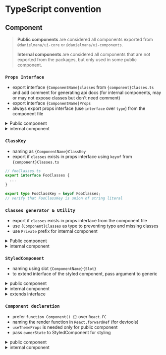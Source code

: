 # TypeScript convention

## Component

> **Public components** are considered all components exported from `@danielmana/ui-core` or `@danielmana/ui-components`.
>
> **Internal components** are considered all components that are not exported from the packages, but only used in some public component.

### `Props Interface`

- export interface `{ComponentName}classes` from `{component}Classes.ts` and add comment for generating api docs (for internal components, may or may not expose classes but don't need comment)
- export interface `{ComponentName}Props`
- always export props interface (use `interface` over `type`) from the component file

<details>
  <summary>Public component</summary>

```ts
// fooClasses.tsx

export interface FooClasses {
  /** Styles applied to the root element. */
  root: string;
  /** Styles applied to the foo element. */
  foo: string;
  /** Styles applied to the root element if `disabled=true`. */
  disabled: string;
}

const fooClasses: FooClasses = generateUtilityClasses('MuiFoo', ['root', 'foo', 'disabled']);

export default fooClasses;
```

```ts
// Foo.tsx
import { FooClasses } from './fooClasses';

export interface FooProps {
  /**
   * Override or extend the styles applied to the component.
   */
  classes?: Partial<FooClasses>;
  // ...other props
  /**
   * The system prop that allows defining system overrides as well as additional CSS styles.
   */
  sx?: SxProps<Theme>;
}
```

</details>
<details>
  <summary>internal component</summary>

```ts
// Bar.tsx

// if this internal component can accept classes as prop
export interface BarClasses {
  root: string;
}

export interface BarProps {
  classes?: Partial<BarClasses>;
  sx?: SxProps<Theme>;
}
```

</details>

### `ClassKey`

- naming as `{ComponentName}ClassKey`
- export if `classes` exists in props interface using `keyof` from `{component}Classes.ts`

```ts
// fooClasses.ts
export interface FooClasses {
  ...
}

export type FooClassKey = keyof FooClasses;
// verify that FooClassKey is union of string literal
```

### `Classes generator & Utility`

- export if `classes` exists in props interface from the component file
- use `{Component}Classes` as type to preventing typo and missing classes
- use `Private` prefix for internal component

<details>
  <summary>Public component</summary>

```ts
// fooClasses.ts
export function getFooUtilityClass(slot: string) {
  return generateUtilityClass('MuiFoo', slot);
}

const useUtilityClasses = (ownerState: FooProps & { extraProp: boolean }) => {
  // extraProp might be the key/value from react context that this component access
  const { foo, disabled, classes } = ownerState;

  const slots = {
    root: ['root', foo && 'foo', disabled && 'disabled'],
  };

  return composeClasses(slots, getFooUtilityClass, classes);
};
```

</details>
<details>
  <summary>internal component</summary>

```ts
// Bar.tsx
// in case that classes is not exposed.
// `classes` is used internally in this component
const classes = generateUtilityClasses('PrivateBar', ['root', 'bar']);
```

</details>

### `StyledComponent`

- naming using slot `{ComponentName}{Slot}`
- to extend interface of the styled component, pass argument to generic

<details>
  <summary>public component</summary>

```ts
const FooRoot = styled(Typography, {
  name: 'MuiFoo',
  slot: 'Root',
  overridesResolver: (props, styles) => styles.root,
})({
  // styling
});
```

</details>
<details>
  <summary>internal component</summary>

```ts
const BarRoot = styled(Typography)({
  // styling
});
```

</details>
<details>
  <summary>extends interface</summary>

```ts
const BarRoot = styled(Typography)<{
  component?: React.ElementType;
  ownerState: BarProps;
}>(({ theme, ownerState }) => ({
  // styling
}));
// passing `component` to BarRoot is safe and we don't forget to pass ownerState
// <BarRoot component="span" ownerState={ownerState} />
```

</details>

### `Component declaration`

- prefer `function Component() {}` over `React.FC`
- naming the render function in `React.forwardRef` (for devtools)
- `useThemeProps` is needed only for public component
- pass `ownerState` to StyledComponent for styling

<details>
  <summary>public component</summary>

```ts
const Foo = React.forwardRef<HTMLSpanElement, FooProps>(function Foo(inProps, ref) {
  // pass args like this, otherwise will get error about theme at return section
  const props = useThemeProps<Theme, FooProps, 'MuiFoo'>({
    props: inProps,
    name: 'MuiFoo',
  });
  const { children, className, ...other } = props;

  // ...implementation

  const ownerState = { ...props, ...otherValue };

  const classes = useUtilityClasses(ownerState);

  return (
    <FooRoot ref={ref} className={clsx(classes.root, className)} ownerState={ownerState} {...other}>
      {children}
    </FooRoot>
  );
});
```

</details>
<details>
  <summary>internal component</summary>

```ts
const classes = generateUtilityClasses('PrivateBar', ['selected']);

const BarRoot = styled('div')(({ theme }) => ({
  [`&.${classes.selected}`]: {
    color: theme.palette.text.primary,
  },
}));

// if this component does not need React.forwardRef, don't use React.FC
const Bar = (props: BarProps) => {
  const { className, selected, ...other } = props;
  return <BarRoot className={clsx({ [classes.selected]: selected })} {...other} />;
};
```

</details>

